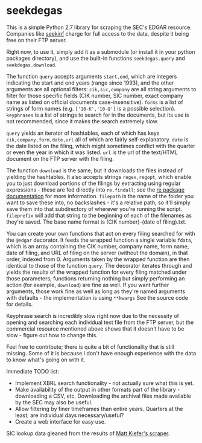 # seekdegas

This is a simple Python 2.7 library for scraping the SEC's EDGAR resource. Companies like <a href="https://www.seekinf.co:8443">seekinf</a> charge for full access to the data, despite it being free on their FTP server.

Right now, to use it, simply add it as a submodule (or install it in your python packages directory), and use the built-in functions <code>seekdegas.query</code> and <code>seekdegas.download</code>.

The function <code>query</code> accepts arguments <code>start,end</code>, which are integers indicating the start and end years (range since 1993), and the other arguments are all optional filters: <code>cik,sic,company</code> are all string arguments to filter for those specific fields (CIK number, SIC number, exact company name as listed on official documents case-insensitive). <code>forms</code> is a list of strings of form names (e.g. <code>['10-K','10-Q']</code> is a possible selection). <code>keyphrases</code> is a list of strings to search for in the documents, but its use is not recommended, since it makes the search extremely slow.

<code>query</code> yields an iterator of hashtables, each of which has keys <code>cik,company,form,date,url</code> all of which are fairly self-explanatory. <code>date</code> is the date listed on the filing, which might sometimes conflict with the quarter or even the year in which it was listed. <code>url</code> is the url of the text/HTML document on the FTP server with the filing.

The function <code>download</code> is the same, but it downloads the files instead of yielding the hashtables. It also accepts strings <code>regex,regopt</code>, which enable you to just download portions of the filings by extracting using regular expressions - these are fed directly into <code>re.findall</code>; see the <a href="http://docs.python.org/2/library/re.html">re package documentation</a> for more information. <code>filepath</code> is the name of the folder you want to save these into, no backslashes - it's a relative path, so it'll simply save them into that subdirectory of wherever you're running the script. <code>fileprefix</code> will add that string to the beginning of each of the filenames as they're saved. The base name format is (CIK number)-(date of filing).txt.

You can create your own functions that act on every filing searched for  with the <code>@edgar</code> decorator. It feeds the wrapped function a single variable <code>fdata</code>, which is an array containing the CIK number, company name, form name, date of filing, and URL of filing on the server (without the domain), in that order, indexed from 0. Arguments taken by the wrapped function are then identical to those of the function <code>query</code>. The decorator iterates through and yields the results of the wrapped function for every filing matched under those parameters; functions returning nothing but simply performing an action (for example, <code>download</code>) are fine as well. If you want further arguments, those work fine as well as long as they're named arguments with defaults - the implementation is using <code>**kwargs</code> See the source code for details. 

Keyphrase search is incredibly slow right now due to the necessity of opening and searching each individual text file from the FTP server, but the commercial resource mentioned above shows that it doesn't have to be slow - figure out how to change this. 

Feel free to contribute; there is quite a bit of functionality that is still missing. Some of it is because I don't have enough experience with the data to know what's going on with it.

Immediate TODO list:
- Implement XBRL search functionality - not actually sure what this is yet.
- Make availability of the output in other formats part of the library - downloading a CSV, etc. Downloading the archival files made available by the SEC may also be useful.
- Allow filtering by finer timeframes than entire years. Quarters at the least; are individual days necessary/useful?
- Create a web interface for easy use.

SIC lookup data gleaned from the results of <a href="https://github.com/mattkiefer/sec-sic-scraper/blob/master/scraper.py">Matt Kiefer's scraper</a>.
